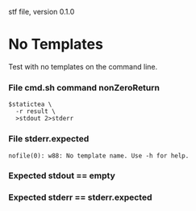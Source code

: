 stf file, version 0.1.0

# No Templates

Test with no templates on the command line.

### File cmd.sh command nonZeroReturn

~~~
$statictea \
  -r result \
  >stdout 2>stderr
~~~

### File stderr.expected

~~~
nofile(0): w88: No template name. Use -h for help.
~~~

### Expected stdout == empty
### Expected stderr == stderr.expected

